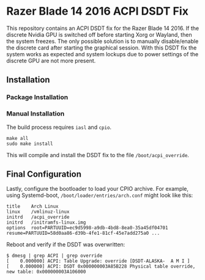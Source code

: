 # Razer Blade 14 2016 ACPI DSDT Fix

This repository contains an ACPI DSDT fix for the Razer Blade 14 2016.
If the discrete Nvidia GPU is switched off before starting Xorg or Wayland, then the system freezes.
The only possible solution is to manually disable/enable the discrete card after starting the graphical session.
With this DSDT fix the system works as expected and system lockups due to power settings of the discrete GPU are not more present.

## Installation

### Package Installation



### Manual Installation

The build process requires `iasl` and `cpio`.

```
make all
sudo make install
```

This will compile and install the DSDT fix to the file `/boot/acpi_override`.

## Final Configuration

Lastly, configure the bootloader to load your CPIO archive. For example, using Systemd-boot, `/boot/loader/entries/arch.conf` might look like this:

```
title	 Arch Linux
linux	 /vmlinuz-linux
initrd   /acpi_override
initrd	 /initramfs-linux.img
options  root=PARTUUID=ec9d5998-a9db-4bd8-8ea0-35a45df04701 resume=PARTUUID=58d0aa86-d39b-4fe1-81cf-45e7add275a0 ...
```

Reboot and verify if the DSDT was overwritten:

```
$ dmesg | grep ACPI | grep override
[    0.000000] ACPI: Table Upgrade: override [DSDT-ALASKA-  A M I ]
[    0.000000] ACPI: DSDT 0x000000003A85B228 Physical table override, new table: 0x000000003A106000
```
